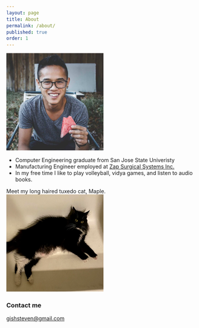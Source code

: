 ```yaml
---
layout: page
title: About
permalink: /about/
published: true
order: 1
---
```


<img src="/images/sndl.jpg" alt="Profile Picture" style="width:256px;height:256x;align:center">

- Computer Engineering graduate from San Jose State Univeristy
- Manufacturing Engineer employed at [Zap Surgical Systems Inc.](https://zapsurgical.com/)
- In my free time I like to play volleyball, vidya games, and listen to audio books. 


Meet my long haired tuxedo cat, Maple.
<img src="/images/Maple.Png" alt="Maple Tuxedo Cat" style="width:256px;height:256px;align:center">


### Contact me

[gishsteven@gmail.com](mailto:gishsteven@gmail.com)
